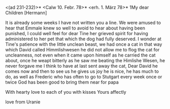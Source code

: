 <(ad 231-232)>* <Calw 10. Febr. 78>*
 <erh. 1. März 78>*
1My dear Children [Hermann]

It is already some weeks I have not written you a line. We were amused to hear that Emmale knew so well to avoid to hear about having been punished, I could well feel for dear Tine her grieved spirit for having administered to her pet that which the dog had fully deserved. I wonder at Tine's patience with the little unclean beast, we had once a cat in that way which David called Himmlishwesen he did not allow me to flog the cat for uncleanness, not even when it came upon himself as he carried the cat about, once he weapt bitterly as he saw me beating the Himlishe Wesen, he never forgave me I think to have at last sent away the cat, Dear David he comes now and then to see us he gives us joy he is nice, he has much to do, as well as Frederic who has often to go to Stutgart every week once or twice God has been good to bring them near for papa

With hearty love to each of you with kisses
 Yours affectly

love from Uranie
